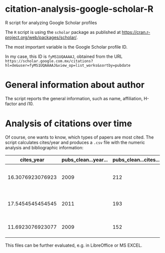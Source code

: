 # citation-analysis-google-scholar-R
R script for analyzing Google Scholar profiles

The `R` script is using the `scholar` package as published at <https://cran.r-project.org/web/packages/scholar/>.

The most important variable is the Google Scholar profile ID.

In my case, this ID is `fyMS1UQAAAAJ`, obtained from the URL `https://scholar.google.com.mx/citations?hl=de&user=fyMS1UQAAAAJ&view_op=list_works&sortby=pubdate`

# General information about author

The script reports the general information, such as name, affiliation, H-factor and i10.

# Analysis of citations over time

Of course, one wants to know, which types of papers are most cited. The script calculates cites/year and produces a `.csv` file with the numeric analysis and bibliographic information:

| cites_year  	   |   pubs_clean...year...	| pubs_clean...cites...	 | pubs_clean...title...  |
| ---------------  | ---------------------- | ---------------------  | --------------------- |
| 16.3076923076923 | 	2009	                | 212	                   | Production of Pyomelanin, a Second Type of Melanin,.. | 
| 17.5454545454545 |  2011	                | 193	                   | Comparative and functional genomics provide insights ..|
| 11.6923076923077 |	2009	                | 152	                   | A novel immune evasion strategy of Candida albicans .. |


This files can be further evaluated, e.g. in LibreOffice or MS EXCEL.

